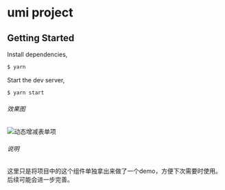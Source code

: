# umi project

## Getting Started

Install dependencies,

```bash
$ yarn
```

Start the dev server,

```bash
$ yarn start
```

###### 效果图
![动态增减表单项](./assets/Dynamic-Form.gif)

###### 说明
这里只是将项目中的这个组件单独拿出来做了一个demo，方便下次需要时使用。后续可能会进一步完善。
